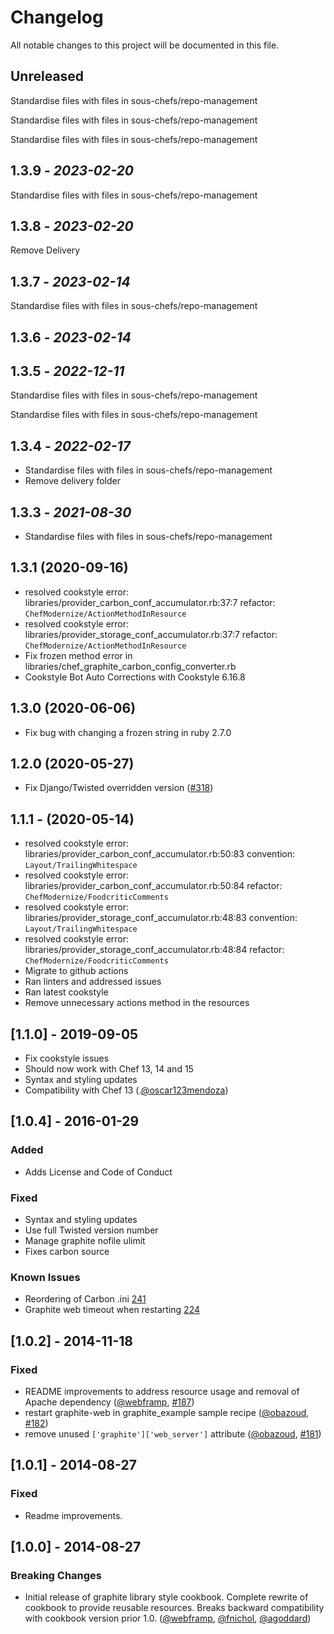 # Changelog

All notable changes to this project will be documented in this file.

## Unreleased

Standardise files with files in sous-chefs/repo-management

Standardise files with files in sous-chefs/repo-management

Standardise files with files in sous-chefs/repo-management

## 1.3.9 - *2023-02-20*

Standardise files with files in sous-chefs/repo-management

## 1.3.8 - *2023-02-20*

Remove Delivery

## 1.3.7 - *2023-02-14*

Standardise files with files in sous-chefs/repo-management

## 1.3.6 - *2023-02-14*

## 1.3.5 - *2022-12-11*

Standardise files with files in sous-chefs/repo-management

Standardise files with files in sous-chefs/repo-management

## 1.3.4 - *2022-02-17*

- Standardise files with files in sous-chefs/repo-management
- Remove delivery folder

## 1.3.3 - *2021-08-30*

- Standardise files with files in sous-chefs/repo-management

## 1.3.1 (2020-09-16)

- resolved cookstyle error: libraries/provider_carbon_conf_accumulator.rb:37:7 refactor: `ChefModernize/ActionMethodInResource`
- resolved cookstyle error: libraries/provider_storage_conf_accumulator.rb:37:7 refactor: `ChefModernize/ActionMethodInResource`
- Fix frozen method error in libraries/chef_graphite_carbon_config_converter.rb
- Cookstyle Bot Auto Corrections with Cookstyle 6.16.8

## 1.3.0 (2020-06-06)

- Fix bug with changing a frozen string in ruby 2.7.0

## 1.2.0 (2020-05-27)

- Fix Django/Twisted overridden version ([#318])

## 1.1.1 - (2020-05-14)

- resolved cookstyle error: libraries/provider_carbon_conf_accumulator.rb:50:83 convention: `Layout/TrailingWhitespace`
- resolved cookstyle error: libraries/provider_carbon_conf_accumulator.rb:50:84 refactor: `ChefModernize/FoodcriticComments`
- resolved cookstyle error: libraries/provider_storage_conf_accumulator.rb:48:83 convention: `Layout/TrailingWhitespace`
- resolved cookstyle error: libraries/provider_storage_conf_accumulator.rb:48:84 refactor: `ChefModernize/FoodcriticComments`
- Migrate to github actions
- Ran linters and addressed issues
- Ran latest cookstyle
- Remove unnecessary actions method in the resources

## [1.1.0] - 2019-09-05

- Fix cookstyle issues
- Should now work with Chef 13, 14 and 15
- Syntax and styling updates
- Compatibility with Chef 13 (.[@oscar123mendoza])

## [1.0.4] - 2016-01-29

### Added

- Adds License and Code of Conduct

### Fixed

- Syntax and styling updates
- Use full Twisted version number
- Manage graphite nofile ulimit
- Fixes carbon source

### Known Issues

- Reordering of Carbon .ini [241](https://github.com/sous-chefs/graphite/issues/241)
- Graphite web timeout when restarting [224](https://github.com/sous-chefs/graphite/issues/224)

## [1.0.2] - 2014-11-18

### Fixed

- README improvements to address resource usage and removal of Apache dependency ([@webframp], [#187])
- restart graphite-web in graphite_example sample recipe ([@obazoud], [#182])
- remove unused `['graphite']['web_server']` attribute ([@obazoud], [#181])

## [1.0.1] - 2014-08-27

### Fixed

- Readme improvements.

## [1.0.0] - 2014-08-27

### Breaking Changes

- Initial release of graphite library style cookbook. Complete rewrite of cookbook to provide reusable resources. Breaks backward compatibility with cookbook version prior 1.0\. ([@webframp], [@fnichol], [@agoddard])

<!-- - The following link definition list is generated by PimpMyChangelog - -->

[#318]: https://github.com/sous-chefs/graphite/issues/318
[#181]: https://github.com/sous-chefs/graphite/issues/181
[#182]: https://github.com/sous-chefs/graphite/issues/182
[#187]: https://github.com/sous-chefs/graphite/issues/187
[@agoddard]: https://github.com/agoddard
[@fnichol]: https://github.com/fnichol
[@obazoud]: https://github.com/obazoud
[@webframp]: https://github.com/webframp
[@oscar123mendoza]: https://github.com/oscar123mendoza
